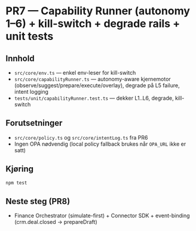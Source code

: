 # PR7 — Capability Runner (autonomy 1–6) + kill-switch + degrade rails + unit tests

## Innhold
- `src/core/env.ts` — enkel env-leser for kill-switch
- `src/core/capabilityRunner.ts` — autonomy-aware kjernemotor (observe/suggest/prepare/execute/overlay), degrade på L5 failure, intent logging
- `tests/unit/capabilityRunner.test.ts` — dekker L1..L6, degrade, kill-switch

## Forutsetninger
- `src/core/policy.ts` og `src/core/intentLog.ts` fra PR6
- Ingen OPA nødvendig (local policy fallback brukes når `OPA_URL` ikke er satt)

## Kjøring
```bash
npm test
```

## Neste steg (PR8)
- Finance Orchestrator (simulate-first) + Connector SDK + event-binding (crm.deal.closed → prepareDraft)
